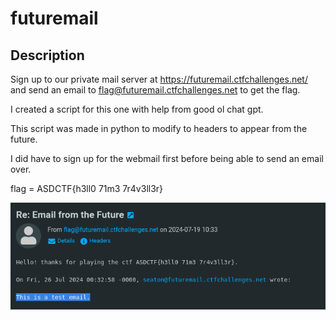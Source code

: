 # futuremail

## Description

Sign up to our private mail server at https://futuremail.ctfchallenges.net/ and send an email to flag@futuremail.ctfchallenges.net to get the flag.

I created a script for this one with help from good ol chat gpt.

This script was made in python to modify to headers to appear from the future.

I did have to sign up for the webmail first before being able to send an email over.

flag = ASDCTF{h3ll0 71m3 7r4v3ll3r}

![[Future email.png]](Future%20email.png)
